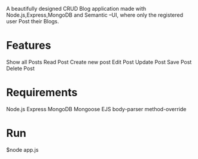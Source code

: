 
A beautifully designed CRUD Blog application made with Node.js,Express,MongoDB and Semantic –UI, where only the
registered user Post their Blogs.

# Features
Show all Posts
Read Post
Create new post
Edit Post
Update Post
Save Post
Delete Post

# Requirements
Node.js
Express
MongoDB
Mongoose
EJS
body-parser
method-override

# Run
$node app.js


